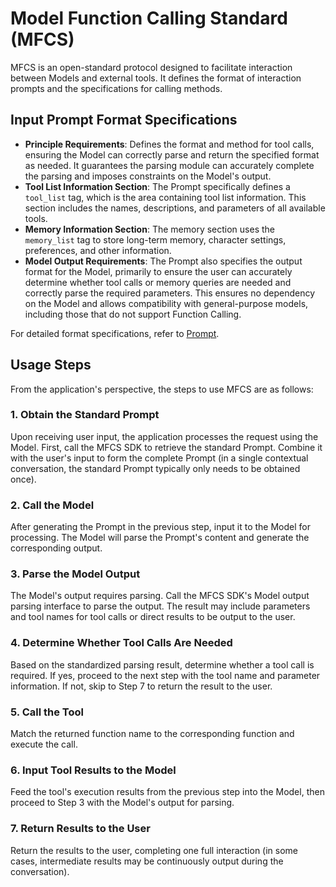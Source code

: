 # Model Function Calling Standard (MFCS)
MFCS is an open-standard protocol designed to facilitate interaction between Models and external tools. It defines the format of interaction prompts and the specifications for calling methods.

## Input Prompt Format Specifications
- **Principle Requirements**: Defines the format and method for tool calls, ensuring the Model can correctly parse and return the specified format as needed. It guarantees the parsing module can accurately complete the parsing and imposes constraints on the Model's output.
- **Tool List Information Section**: The Prompt specifically defines a `tool_list` tag, which is the area containing tool list information. This section includes the names, descriptions, and parameters of all available tools.
- **Memory Information Section**: The memory section uses the `memory_list` tag to store long-term memory, character settings, preferences, and other information.
- **Model Output Requirements**: The Prompt also specifies the output format for the Model, primarily to ensure the user can accurately determine whether tool calls or memory queries are needed and correctly parse the required parameters. This ensures no dependency on the Model and allows compatibility with general-purpose models, including those that do not support Function Calling.

For detailed format specifications, refer to [Prompt](https://github.com/mfcsorg/mfcs-prompt/blob/main/ToolPrompt.txt).

## Usage Steps
From the application's perspective, the steps to use MFCS are as follows:

### 1. Obtain the Standard Prompt
Upon receiving user input, the application processes the request using the Model. First, call the MFCS SDK to retrieve the standard Prompt. Combine it with the user's input to form the complete Prompt (in a single contextual conversation, the standard Prompt typically only needs to be obtained once).

### 2. Call the Model
After generating the Prompt in the previous step, input it to the Model for processing. The Model will parse the Prompt's content and generate the corresponding output.

### 3. Parse the Model Output
The Model's output requires parsing. Call the MFCS SDK's Model output parsing interface to parse the output. The result may include parameters and tool names for tool calls or direct results to be output to the user.

### 4. Determine Whether Tool Calls Are Needed
Based on the standardized parsing result, determine whether a tool call is required. If yes, proceed to the next step with the tool name and parameter information. If not, skip to Step 7 to return the result to the user.

### 5. Call the Tool
Match the returned function name to the corresponding function and execute the call.

### 6. Input Tool Results to the Model
Feed the tool's execution results from the previous step into the Model, then proceed to Step 3 with the Model's output for parsing.

### 7. Return Results to the User
Return the results to the user, completing one full interaction (in some cases, intermediate results may be continuously output during the conversation).